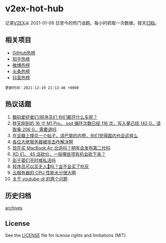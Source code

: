 # v2ex-hot-hub

 记录[V2EX](https://www.v2ex.com/)从 2021-01-06 日至今的热门话题。每小时抓取一次数据，按天[归档](archives)。
 
 ## 相关项目

- [GitHub热榜](https://github.com/snaildev/github-hot-hub)
- [知乎热榜](https://github.com/snaildev/zhihu-hot-hub)
- [微博热榜](https://github.com/snaildev/weibo-hot-hub)
- [头条热榜](https://github.com/snaildev/toutiao-hot-hub)
- [抖音热榜](https://github.com/snaildev/douyin-hot-hub)


 `更新时间：2021-12-19 21:13:46 +0800`

## 热议话题

1. [数码爱好者们/程序员们 你们都开什么车呢？](https://www.v2ex.com/t/823046)
1. [昨天刚到的 16 寸 M1 Pro， ssd 循环次数已经 116 次，写入量已经 142 G，读取量 206 G，需要退吗](https://www.v2ex.com/t/823072)
1. [在豆瓣上撞见一个帖子，讲巴黎的内卷，你们觉得国内也会这样么](https://www.v2ex.com/t/823044)
1. [各位大佬服务器被攻击咋解决啊](https://www.v2ex.com/t/823080)
1. [现在买 MacBook Air 合适吗？明年会发布第二代吗](https://www.v2ex.com/t/823055)
1. [XD 们， 4S 店砍价，一般哪些项有机会砍下来？](https://www.v2ex.com/t/823078)
1. [彭于晏们平时接私活吗](https://www.v2ex.com/t/823062)
1. [程序员可以买无人🐔吗？会不会买了吃灰](https://www.v2ex.com/t/823112)
1. [云服务器的 CPU 性能水分很大啊](https://www.v2ex.com/t/823064)
1. [关于 youtube-dl 的两个问题](https://www.v2ex.com/t/823085)

## 历史归档

[archives](archives)

## License

See the [LICENSE](LICENSE) file for license rights and limitations (MIT).
